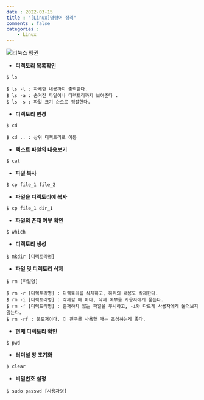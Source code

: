 ```yaml
---
date : 2022-03-15
title : "[Linux]명령어 정리"
comments : false
categories : 
    - Linux
---
```

![리눅스 펭귄](https://t1.daumcdn.net/cfile/tistory/2540EA4456404B7A1D)
- **디렉토리 목록확인**
```
$ ls
```
```
$ ls -l : 자세한 내용까지 출력한다.
$ ls -a : 숨겨진 파일이나 디렉토리까지 보여준다 .
$ ls -s : 파일 크기 순으로 정렬한다.
```


- **디렉토리 변경**
```
$ cd
```
```
$ cd .. : 상위 디렉토리로 이동
```
- **텍스트 파일의 내용보기**
```
$ cat
```
- **파일 복사**
```
$ cp file_1 file_2
```
- **파일을 디렉토리에 복사**
```
$ cp file_1 dir_1
```
- **파일의 존재 여부 확인**
```
$ which
```
- **디렉토리 생성**
```
$ mkdir [디렉토리명]
```
- **파일 및 디렉토리 삭제**
```
$ rm [파일명]
```
```
$ rm -r [디렉토리명] : 디렉토리를 삭제하고, 하위의 내용도 삭제한다.
$ rm -i [디렉토리명] : 삭제할 때 마다, 삭제 여부를 사용자에게 묻는다.
$ rm -f [디렉토리명] : 존재하지 않는 파일을 무시하고, -i와 다르게 사용자에게 물어보지 않는다. 
$ rm -rf : 불도저이다. 이 친구를 사용할 때는 조심하는게 좋다.
```
- **현재 디렉토리 확인**
```
$ pwd
```
- **터미널 창 초기화**
```
$ clear
```
- **비밀번호 설정**
```
$ sudo passwd [사용자명]
```